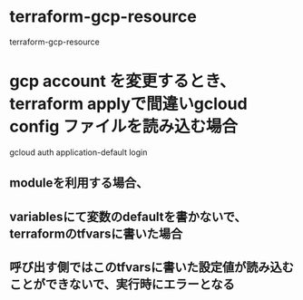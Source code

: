 # terraform-gcp-resource
terraform-gcp-resource


# gcp account を変更するとき、terraform applyで間違いgcloud config ファイルを読み込む場合
gcloud auth application-default login


## moduleを利用する場合、
## variablesにて変数のdefaultを書かないで、terraformのtfvarsに書いた場合
## 呼び出す側ではこのtfvarsに書いた設定値が読み込むことができないで、実行時にエラーとなる 